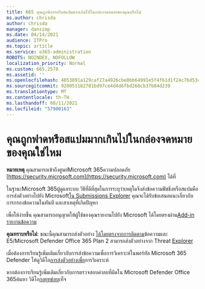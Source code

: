 ```yaml
---
title: 665 คุณถูกพิการหรือสแปมมากเกินไปในกล่องจดหมายของคุณหรือไม่
ms.author: chrisda
author: chrisda
manager: dansimp
ms.date: 04/14/2021
audience: ITPro
ms.topic: article
ms.service: o365-administration
ROBOTS: NOINDEX, NOFOLLOW
localization_priority: Normal
ms.custom: 665,2578
ms.assetid: ''
ms.openlocfilehash: 4853891a129caf27a4926cbe8bb64991e5f4f61d1f24c76d53c6d61baa598ea9
ms.sourcegitcommit: 920051182781bd97ce4d4d6fbd268cb37b84d239
ms.translationtype: MT
ms.contentlocale: th-TH
ms.lasthandoff: 08/11/2021
ms.locfileid: "57900163"
---
```

# <a name="are-you-receiving-too-much-phish-or-spam-in-your-mailbox"></a>คุณถูกฟาดหรือสแปมมากเกินไปในกล่องจดหมายของคุณใช่ไหม

**หมายเหตุ** คุณสามารถเข้าถึงศูนย์Microsoft 365ความปลอดภัย [https://security.microsoft.com](https://security.microsoft.com) ได้ที่

ในฐานะMicrosoft 365ผู้ดูแลระบบ วิธีที่ดีที่สุดในการระบุว่าเหตุใดจึงส่งข้อความฟิชชิ่งหรือสแปมคือ การส่งตัวอย่างไปยัง Microsoft[ใน Submissions Explorer](https://security.microsoft.com/reportsubmission) คุณจะได้รับข้อเสนอแนะเกี่ยวกับการกรองข้อความในทันที และสาเหตุที่เกิดปัญหา

เพื่อให้ง่ายขึ้น คุณสามารถอนุญาตให้ผู้ใช้ของคุณรายงานไปยัง Microsoft ได้โดยตรงผ่าน[Add-in รายงานข้อความ](https://appsource.microsoft.com/product/office/WA104381180?src=office&tab=Overview)

**คุณทราบหรือไม่**: ขณะนี้คุณสามารถส่งตัวอย่าง [ได้โดยตรงจากการติดตาม](https://security.microsoft.com/messagetrace)ข้อความและ E5/Microsoft Defender Office 365 Plan 2 สามารถส่งตัวอย่างจาก Threat [Explorer](https://docs.microsoft.com/microsoft-365/security/office-365-security/threat-explorer)

เมื่อต้องการเรียนรู้เพิ่มเติมเกี่ยวกับการส่งข้อความเพื่อการวิเคราะห์ในพอร์ทัล Microsoft 365 Defender ให้ดูวิดีโอ[การส่งตัวอย่างเพื่อ](https://go.microsoft.com/fwlink/?linkid=2166435)การวิเคราะห์

หากต้องการเรียนรู้เพิ่มเติมเกี่ยวกับการตรวจสอบค่าลบที่ผิดใน Microsoft Defender Office 365ค้นหา วิดีโอ[กลยุทธ์ลบ](https://go.microsoft.com/fwlink/?linkid=2166434)เท็จ

